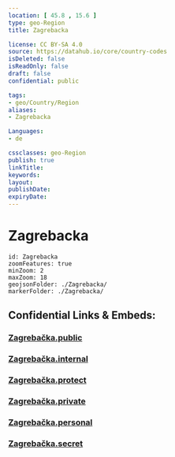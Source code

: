 ```yaml
---
location: [ 45.8 , 15.6 ] 
type: geo-Region
title: Zagrebacka

license: CC BY-SA 4.0
source: https://datahub.io/core/country-codes
isDeleted: false
isReadOnly: false
draft: false
confidential: public

tags:
- geo/Country/Region
aliases:
- Zagrebacka

Languages:
- de

cssclasses: geo-Region
publish: true
linkTitle: 
keywords: 
layout: 
publishDate: 
expiryDate: 
---
```


# Zagrebacka

```leaflet
id: Zagrebacka
zoomFeatures: true 
minZoom: 2 
maxZoom: 18
geojsonFolder: ./Zagrebacka/
markerFolder: ./Zagrebacka/
```


## Confidential Links & Embeds: 

### [Zagrebačka.public](/_public/\Earth\Continent\Europe\Europe~Central\Croatia\CountiesZagrebačka.public.md) 

### [Zagrebačka.internal](/_internal/\Earth\Continent\Europe\Europe~Central\Croatia\CountiesZagrebačka.internal.md) 

### [Zagrebačka.protect](/_protect/\Earth\Continent\Europe\Europe~Central\Croatia\CountiesZagrebačka.protect.md) 

### [Zagrebačka.private](/_private/\Earth\Continent\Europe\Europe~Central\Croatia\CountiesZagrebačka.private.md) 

### [Zagrebačka.personal](/_personal/\Earth\Continent\Europe\Europe~Central\Croatia\CountiesZagrebačka.personal.md) 

### [Zagrebačka.secret](/_secret/\Earth\Continent\Europe\Europe~Central\Croatia\CountiesZagrebačka.secret.md)

